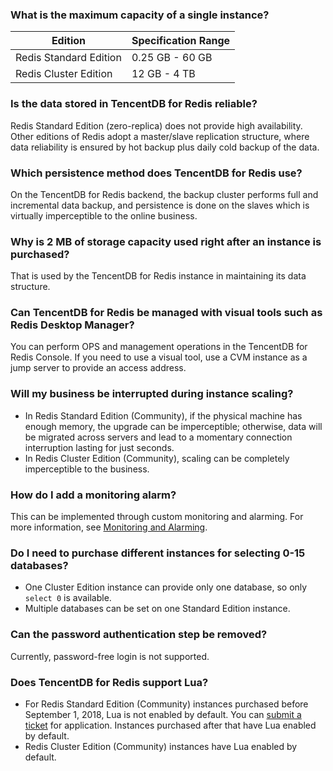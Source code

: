 ### What is the maximum capacity of a single instance?

| Edition | Specification Range |
|--|--|
| Redis Standard Edition | 0.25 GB - 60 GB |
| Redis Cluster Edition | 12 GB - 4 TB |


### Is the data stored in TencentDB for Redis reliable?
Redis Standard Edition (zero-replica) does not provide high availability. Other editions of Redis adopt a master/slave replication structure, where data reliability is ensured by hot backup plus daily cold backup of the data.

### Which persistence method does TencentDB for Redis use?
On the TencentDB for Redis backend, the backup cluster performs full and incremental data backup, and persistence is done on the slaves which is virtually imperceptible to the online business.

### Why is 2 MB of storage capacity used right after an instance is purchased?
That is used by the TencentDB for Redis instance in maintaining its data structure.

### Can TencentDB for Redis be managed with visual tools such as Redis Desktop Manager?
You can perform OPS and management operations in the TencentDB for Redis Console. If you need to use a visual tool, use a CVM instance as a jump server to provide an access address.

### Will my business be interrupted during instance scaling?
- In Redis Standard Edition (Community), if the physical machine has enough memory, the upgrade can be imperceptible; otherwise, data will be migrated across servers and lead to a momentary connection interruption lasting for just seconds.
- In Redis Cluster Edition (Community), scaling can be completely imperceptible to the business.

### How do I add a monitoring alarm?
This can be implemented through custom monitoring and alarming. For more information, see [Monitoring and Alarming](https://intl.cloud.tencent.com/document/product/239/31949).

### Do I need to purchase different instances for selecting 0-15 databases?
- One Cluster Edition instance can provide only one database, so only `select 0` is available.
- Multiple databases can be set on one Standard Edition instance.

### Can the password authentication step be removed?
Currently, password-free login is not supported.

### Does TencentDB for Redis support Lua?
- For Redis Standard Edition (Community) instances purchased before September 1, 2018, Lua is not enabled by default. You can [submit a ticket](https://console.cloud.tencent.com/workorder/category) for application.
Instances purchased after that have Lua enabled by default.
- Redis Cluster Edition (Community) instances have Lua enabled by default.


